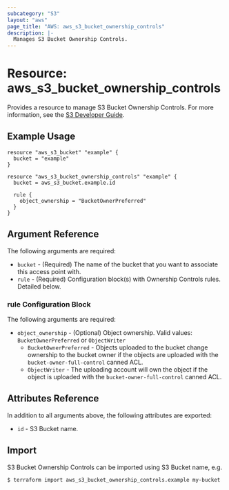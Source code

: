 ```yaml
---
subcategory: "S3"
layout: "aws"
page_title: "AWS: aws_s3_bucket_ownership_controls"
description: |-
  Manages S3 Bucket Ownership Controls.
---
```


# Resource: aws_s3_bucket_ownership_controls

Provides a resource to manage S3 Bucket Ownership Controls. For more information, see the [S3 Developer Guide](https://docs.aws.amazon.com/AmazonS3/latest/dev/about-object-ownership.html).

## Example Usage

```hcl
resource "aws_s3_bucket" "example" {
  bucket = "example"
}

resource "aws_s3_bucket_ownership_controls" "example" {
  bucket = aws_s3_bucket.example.id

  rule {
    object_ownership = "BucketOwnerPreferred"
  }
}
```

## Argument Reference

The following arguments are required:

* `bucket` - (Required) The name of the bucket that you want to associate this access point with.
* `rule` - (Required) Configuration block(s) with Ownership Controls rules. Detailed below.

### rule Configuration Block

The following arguments are required:

* `object_ownership` - (Optional) Object ownership. Valid values: `BucketOwnerPreferred` or `ObjectWriter`
    * `BucketOwnerPreferred` - Objects uploaded to the bucket change ownership to the bucket owner if the objects are uploaded with the `bucket-owner-full-control` canned ACL.
    * `ObjectWriter` - The uploading account will own the object if the object is uploaded with the `bucket-owner-full-control` canned ACL.

## Attributes Reference

In addition to all arguments above, the following attributes are exported:

* `id` - S3 Bucket name.

## Import

S3 Bucket Ownership Controls can be imported using S3 Bucket name, e.g.

```
$ terraform import aws_s3_bucket_ownership_controls.example my-bucket
```
